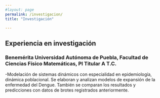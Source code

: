 ```yaml
---
#layout: page
permalink: /investigacion/
title: "Investigación"

---
```


## Experiencia en investigación

### Benemérita Universidad Autónoma de Puebla, Facultad de Ciencias Físico Matemáticas, PI Titular A T.C. 

-Modelación de sistemas dinámicos con especialidad en epidemiología, dinámica poblacional. Se elaboran y analizan modelos de expansión de la enfermedad del Dengue. También se comparan los resultados y predicciones con datos de brotes registrados anteriormente. 
